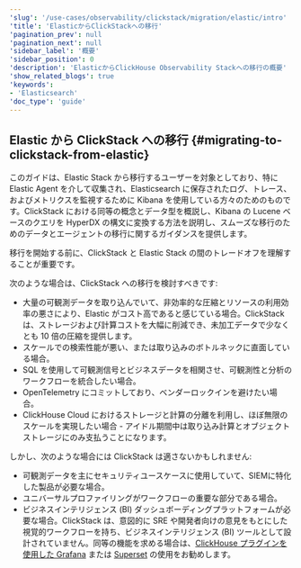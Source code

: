 ```yaml
---
'slug': '/use-cases/observability/clickstack/migration/elastic/intro'
'title': 'ElasticからClickStackへの移行'
'pagination_prev': null
'pagination_next': null
'sidebar_label': '概要'
'sidebar_position': 0
'description': 'ElasticからClickHouse Observability Stackへの移行の概要'
'show_related_blogs': true
'keywords':
- 'Elasticsearch'
'doc_type': 'guide'
---
```


## Elastic から ClickStack への移行 {#migrating-to-clickstack-from-elastic}

このガイドは、Elastic Stack から移行するユーザーを対象としており、特に Elastic Agent を介して収集され、Elasticsearch に保存されたログ、トレース、およびメトリクスを監視するために Kibana を使用している方々のためのものです。ClickStack における同等の概念とデータ型を概説し、Kibana の Lucene ベースのクエリを HyperDX の構文に変換する方法を説明し、スムーズな移行のためのデータとエージェントの移行に関するガイダンスを提供します。

移行を開始する前に、ClickStack と Elastic Stack の間のトレードオフを理解することが重要です。

次のような場合は、ClickStack への移行を検討すべきです:

- 大量の可観測データを取り込んでいて、非効率的な圧縮とリソースの利用効率の悪さにより、Elastic がコスト高であると感じている場合。ClickStack は、ストレージおよび計算コストを大幅に削減でき、未加工データで少なくとも 10 倍の圧縮を提供します。
- スケールでの検索性能が悪い、または取り込みのボトルネックに直面している場合。
- SQL を使用して可観測信号とビジネスデータを相関させ、可観測性と分析のワークフローを統合したい場合。
- OpenTelemetry にコミットしており、ベンダーロックインを避けたい場合。
- ClickHouse Cloud におけるストレージと計算の分離を利用し、ほぼ無限のスケールを実現したい場合 - アイドル期間中は取り込み計算とオブジェクトストレージにのみ支払うことになります。

しかし、次のような場合には ClickStack は適さないかもしれません:

- 可観測データを主にセキュリティユースケースに使用していて、SIEMに特化した製品が必要な場合。
- ユニバーサルプロファイリングがワークフローの重要な部分である場合。
- ビジネスインテリジェンス (BI) ダッシュボーディングプラットフォームが必要な場合。ClickStack は、意図的に SRE や開発者向けの意見をもとにした視覚的ワークフローを持ち、ビジネスインテリジェンス (BI) ツールとして設計されていません。同等の機能を求める場合は、[ClickHouse プラグインを使用した Grafana](/integrations/grafana) または [Superset](/integrations/superset) の使用をお勧めします。
